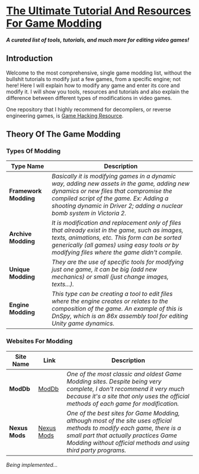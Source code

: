 # [The Ultimate Tutorial And Resources For Game Modding](https://github.com/Galdino600/game-modding/)

***A curated list of tools, tutorials, and much more for editing video games!***

## Introduction
Welcome to the most comprehensive, single game modding list, without the bullshit tutorials to modify just a few games, from a specific engine; not here! Here I will explain how to modify any game and enter its core and modify it. I will show you tools, resources and tutorials and also explain the difference between different types of modifications in video games.

One repository that I highly recommend for decompilers, or reverse engineering games, is [Game Hacking Resource](https://github.com/dsasmblr/game-hacking/blob/master/README.md).

## Theory Of The Game Modding

### Types Of Modding

Type Name | Description
---- | ----
**Framework Modding** | *Basically it is modifying games in a dynamic way, adding new assets in the game, adding new dynamics or new files that compromise the compiled script of the game. Ex: Adding a shooting dynamic in Driver 2; adding a nuclear bomb system in Victoria 2.*
**Archive Modding** | *It is modification and replacement only of files that already exist in the game, such as images, texts, animations, etc. This form can be sorted generically (all games) using easy tools or by modifying files where the game didn't compile.*
**Unique Modding** | *They are the use of specific tools for modifying just one game, it can be big (add new mechanics) or small (just change images, texts...).*
**Engine Modding** | *This type can be creating a tool to edit files where the engine creates or relates to the composition of the game. An example of this is DnSpy, which is an 86x assembly tool for editing Unity game dynamics.*

### Websites For Modding

Site Name | Link | Description
---- | ---- | ----
**ModDb** | [ModDb](https://www.moddb.com/) | *One of the most classic and oldest Game Modding sites. Despite being very complete, I don't recommend it very much because it's a site that only uses the official methods of each game for modification.*
**Nexus Mods** | [Nexus Mods](https://www.nexusmods.com/) | *One of the best sites for Game Modding, although most of the site uses official methods to modify each game, there is a small part that actually practices Game Modding without official methods and using third party programs.*



*Being implemented...*
